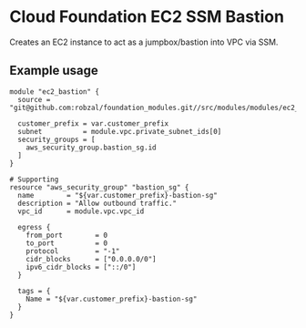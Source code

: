 # Cloud Foundation EC2 SSM Bastion
Creates an EC2 instance to act as a jumpbox/bastion into VPC via SSM.

## Example usage
```hcl
module "ec2_bastion" {
  source = "git@github.com:robzal/foundation_modules.git//src/modules/modules/ec2_bastion"

  customer_prefix = var.customer_prefix
  subnet          = module.vpc.private_subnet_ids[0]
  security_groups = [
    aws_security_group.bastion_sg.id
  ]
}

# Supporting 
resource "aws_security_group" "bastion_sg" {
  name        = "${var.customer_prefix}-bastion-sg"
  description = "Allow outbound traffic."
  vpc_id      = module.vpc.vpc_id

  egress {
    from_port        = 0
    to_port          = 0
    protocol         = "-1"
    cidr_blocks      = ["0.0.0.0/0"]
    ipv6_cidr_blocks = ["::/0"]
  }

  tags = {
    Name = "${var.customer_prefix}-bastion-sg"
  }
}

```

